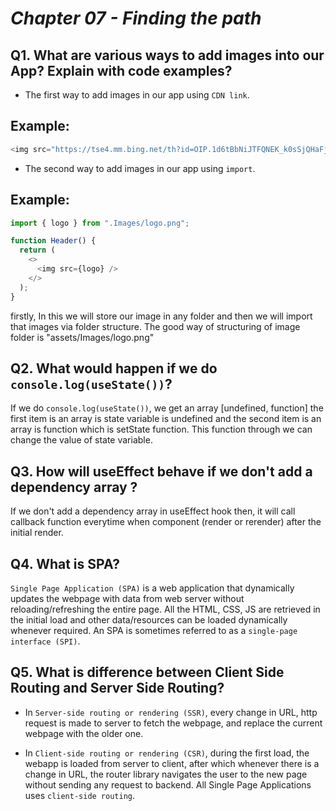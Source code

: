 # _Chapter 07 - Finding the path_

## Q1. What are various ways to add images into our App? Explain with code examples?

- The first way to add images in our app using `CDN link`.

## Example:

```javascript
<img src="https://tse4.mm.bing.net/th?id=OIP.1d6tBbNiJTFQNEK_k0sSjQHaFj&pid=Api&P=0" />
```

- The second way to add images in our app using `import`.

## Example:

```javascript
import { logo } from ".Images/logo.png";

function Header() {
  return (
    <>
      <img src={logo} />
    </>
  );
}
```

firstly, In this we will store our image in any folder and then we will import that images via folder structure.
The good way of structuring of image folder is "assets/Images/logo.png"

## Q2. What would happen if we do `console.log(useState())`?

If we do `console.log(useState())`, we get an array [undefined, function] the first item is an array is state variable is undefined and the second item is an array is function which is setState function. This function through we can change the value of state variable.

## Q3. How will useEffect behave if we don't add a dependency array ?

If we don't add a dependency array in useEffect hook then, it will call callback function everytime when component (render or rerender) after the initial render.

## Q4. What is SPA?

`Single Page Application (SPA)` is a web application that dynamically updates the webpage with data from web server without reloading/refreshing the entire page. All the HTML, CSS, JS are retrieved in the initial load and other data/resources can be loaded dynamically whenever required. An SPA is sometimes referred to as a `single-page interface (SPI)`.

## Q5. What is difference between Client Side Routing and Server Side Routing?

- In `Server-side routing or rendering (SSR)`, every change in URL, http request is made to server to fetch the webpage, and replace the current webpage with the older one.

- In `Client-side routing or rendering (CSR)`, during the first load, the webapp is loaded from server to client, after which whenever there is a change in URL, the router library navigates the user to the new page without sending any request to backend. All Single Page Applications uses `client-side routing`.
